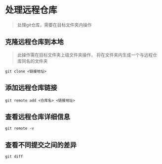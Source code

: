 # 处理远程仓库

> 处理git仓库，需要在目标文件夹内操作

## 克隆远程仓库到本地

> 此操作需在目标文件夹上级文件夹操作，
> 将在文件夹内生成一个与远程仓库同名的文件夹

```git clone <链接地址>```

## 添加远程仓库链接

```git remote add <仓库名> <链接地址>```

## 查看远程仓库详细信息

```git remote -v```

## 查看不同提交之间的差异

```git diff```